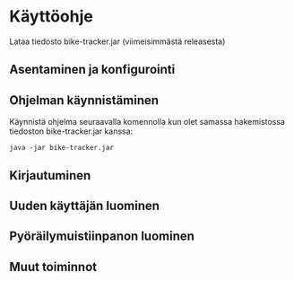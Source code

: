 # Käyttöohje

Lataa tiedosto bike-tracker.jar (viimeisimmästä releasesta)

## Asentaminen ja konfigurointi

## Ohjelman käynnistäminen

Käynnistä ohjelma seuraavalla komennolla kun olet samassa hakemistossa tiedoston bike-tracker.jar kanssa:

	java -jar bike-tracker.jar

## Kirjautuminen

## Uuden käyttäjän luominen

## Pyöräilymuistiinpanon luominen

## Muut toiminnot


 


